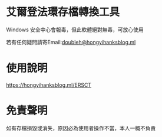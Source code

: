 # 艾爾登法環存檔轉換工具
Windows 安全中心會報毒，但此軟體絕對無毒，可放心使用

若有任何疑問請寄Email:doubleh@hongyihanksblog.ml
# 使用說明
https://hongyihanksblog.ml/ERSCT
# 免責聲明
如有存檔損毀或消失，原因必為使用者操作不當，本人一概不負責
